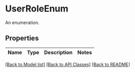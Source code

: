 # UserRoleEnum

An enumeration.
## Properties
| Name | Type | Description | Notes |
| ---- | ---- | ----------- | ----- |

[[Back to Model list]](../README.md#documentation-for-models) [[Back to API Classes]](../README.md#documentation-for-api-classes) [[Back to README]](../README.md)


